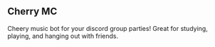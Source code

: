 ## Cherry MC 

Cheery music bot for your discord group parties!
Great for studying, playing, and hanging out with friends. 
